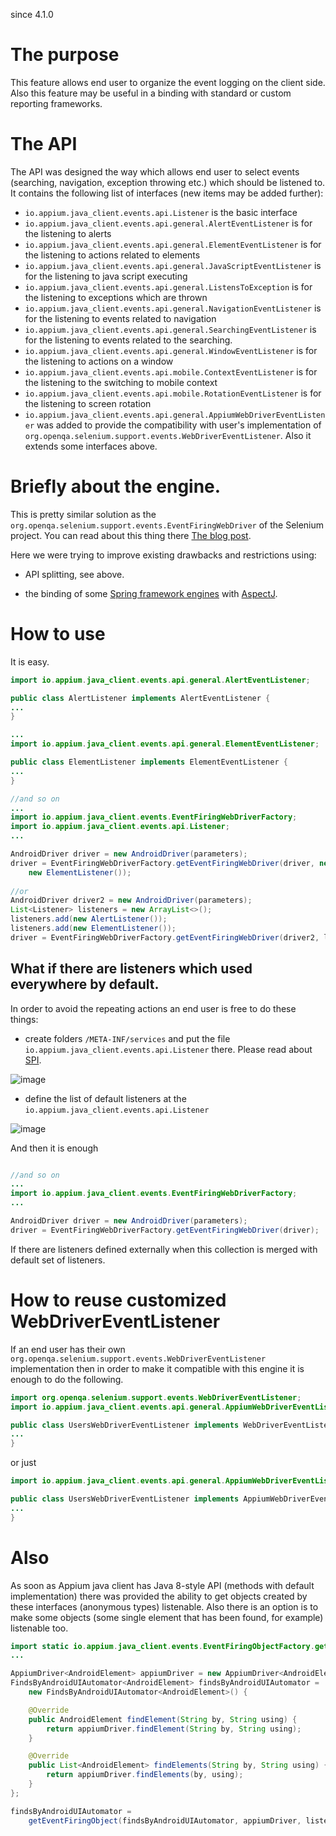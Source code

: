since 4.1.0

# The purpose

This feature allows end user to organize the event logging on the client side. Also this feature may be useful in a binding with standard or custom reporting
frameworks. 
  
  
# The API

The API was designed the way which allows end user to select events (searching, navigation, exception throwing etc.) which should be listened to. It contains 
the following list of interfaces (new items may be added further): 

- `io.appium.java_client.events.api.Listener` is the basic interface
- `io.appium.java_client.events.api.general.AlertEventListener` is for the listening to alerts
- `io.appium.java_client.events.api.general.ElementEventListener` is for the listening to actions related to elements
- `io.appium.java_client.events.api.general.JavaScriptEventListener` is for the listening to java script executing
- `io.appium.java_client.events.api.general.ListensToException` is for the listening to exceptions which are thrown
- `io.appium.java_client.events.api.general.NavigationEventListener` is for the listening to events related to navigation
- `io.appium.java_client.events.api.general.SearchingEventListener` is for the listening to events related to the searching.
- `io.appium.java_client.events.api.general.WindowEventListener` is for the listening to actions on a window
- `io.appium.java_client.events.api.mobile.ContextEventListener` is for the listening to the switching to mobile context
- `io.appium.java_client.events.api.mobile.RotationEventListener` is for the listening to screen rotation
- `io.appium.java_client.events.api.general.AppiumWebDriverEventListener` was added to provide the compatibility with 
user's implementation of `org.openqa.selenium.support.events.WebDriverEventListener`. Also it extends some interfaces above.
 
# Briefly about the engine. 

This is pretty similar solution as the `org.openqa.selenium.support.events.EventFiringWebDriver` of the Selenium project. You 
can read about this thing there [The blog post](http://seleniumworks.blogspot.ru/2014/02/eventfiringwebdriver.html).  

Here we were trying to improve existing drawbacks and restrictions using: 

- API splitting, see above.

- the binding of some [Spring framework engines](https://projects.spring.io/spring-framework/) with [AspectJ](https://en.wikipedia.org/wiki/AspectJ).

# How to use

It is easy. 

```java
import io.appium.java_client.events.api.general.AlertEventListener;

public class AlertListener implements AlertEventListener {
...
}

...
import io.appium.java_client.events.api.general.ElementEventListener;

public class ElementListener implements ElementEventListener {
...
}

//and so on
...
import io.appium.java_client.events.EventFiringWebDriverFactory;
import io.appium.java_client.events.api.Listener;
...

AndroidDriver driver = new AndroidDriver(parameters);
driver = EventFiringWebDriverFactory.getEventFiringWebDriver(driver, new AlertListener(), 
    new ElementListener());
    
//or 
AndroidDriver driver2 = new AndroidDriver(parameters); 
List<Listener> listeners = new ArrayList<>();
listeners.add(new AlertListener());
listeners.add(new ElementListener());
driver = EventFiringWebDriverFactory.getEventFiringWebDriver(driver2, listeners);
```

## What if there are listeners which used everywhere by default.

In order to avoid the repeating actions an end user is free to do these things: 
 
- create folders `/META-INF/services` and put the file `io.appium.java_client.events.api.Listener` there. Please read about 
[SPI](https://docs.oracle.com/javase/tutorial/sound/SPI-intro.html).

![image](https://cloud.githubusercontent.com/assets/4927589/16731325/24eab680-4780-11e6-8551-a3c72d4b9c38.png)

- define the list of default listeners at the `io.appium.java_client.events.api.Listener`

![image](https://cloud.githubusercontent.com/assets/4927589/16731509/2734a4e0-4781-11e6-81cb-ab64a5924c35.png)

And then it is enough

```java

//and so on
...
import io.appium.java_client.events.EventFiringWebDriverFactory;
...

AndroidDriver driver = new AndroidDriver(parameters);
driver = EventFiringWebDriverFactory.getEventFiringWebDriver(driver);
```

If there are listeners defined externally when this collection is merged with default set of listeners.

# How to reuse customized WebDriverEventListener

If an end user has their own `org.openqa.selenium.support.events.WebDriverEventListener` implementation then in order to 
make it compatible with this engine it is enough to do the following.


```java
import org.openqa.selenium.support.events.WebDriverEventListener;
import io.appium.java_client.events.api.general.AppiumWebDriverEventListener;

public class UsersWebDriverEventListener implements WebDriverEventListener, AppiumWebDriverEventListener {
...
}
```

or just 

```java
import io.appium.java_client.events.api.general.AppiumWebDriverEventListener;

public class UsersWebDriverEventListener implements AppiumWebDriverEventListener {
...
}
```
# Also

As soon as Appium java client has Java 8-style API  (methods with default implementation) there was provided the ability to get objects created by these interfaces (anonymous types) listenable. Also there is an option is to make some objects (some single element that has been found, for example) listenable too.

```java
import static io.appium.java_client.events.EventFiringObjectFactory.getEventFiringObject;
...

AppiumDriver<AndroidElement> appiumDriver = new AppiumDriver<AndroidElement>(parameters);
FindsByAndroidUIAutomator<AndroidElement> findsByAndroidUIAutomator =
    new FindsByAndroidUIAutomator<AndroidElement>() {

    @Override
    public AndroidElement findElement(String by, String using) {
        return appiumDriver.findElement(String by, String using);
    }

    @Override
    public List<AndroidElement> findElements(String by, String using) {
        return appiumDriver.findElements(by, using);
    }
};

findsByAndroidUIAutomator = 
    getEventFiringObject(findsByAndroidUIAutomator, appiumDriver, listeners);
```
